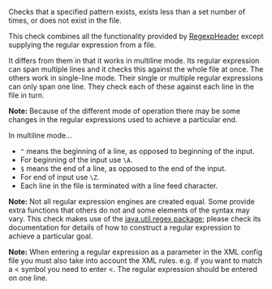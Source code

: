<div>

Checks that a specified pattern exists, exists less than a set number of
times, or does not exist in the file.

</div>

This check combines all the functionality provided by
[RegexpHeader](../header/regexpheader.html#RegexpHeader) except
supplying the regular expression from a file.

It differs from them in that it works in multiline mode. Its regular
expression can span multiple lines and it checks this against the whole
file at once. The others work in single-line mode. Their single or
multiple regular expressions can only span one line. They check each of
these against each line in the file in turn.

**Note:** Because of the different mode of operation there may be some
changes in the regular expressions used to achieve a particular end.

In multiline mode...

- `^` means the beginning of a line, as opposed to beginning of the
  input.
- For beginning of the input use `\A`.
- `$` means the end of a line, as opposed to the end of the input.
- For end of input use `\Z`.
- Each line in the file is terminated with a line feed character.

**Note:** Not all regular expression engines are created equal. Some
provide extra functions that others do not and some elements of the
syntax may vary. This check makes use of the [java.util.regex
package](https://docs.oracle.com/en/java/javase/11/docs/api/java.base/java/util/regex/package-summary.html);
please check its documentation for details of how to construct a regular
expression to achieve a particular goal.

**Note:** When entering a regular expression as a parameter in the XML
config file you must also take into account the XML rules. e.g. if you
want to match a \< symbol you need to enter &lt;. The regular expression
should be entered on one line.
